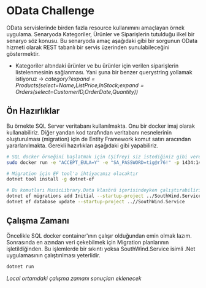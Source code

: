 # OData Challenge

OData servislerinde birden fazla resource kullanımını amaçlayan örnek uygulama. Senaryoda Kategoriler, Ürünler ve Siparişlerin tutulduğu ilkel bir senaryo söz konusu. Bu senaryoda amaç aşağıdaki gibi bir sorgunun OData hizmeti olarak REST tabanlı bir servis üzerinden sunulabileceğini göstermektir.

- Kategoriler altındaki ürünler ve bu ürünler için verilen siparişlerin listelenmesinin sağlanması. Yani şuna bir benzer querystring yollamak istiyoruz -> *category?$expand=Products($select=Name,ListPrice,InStock;$expand=Orders($select=CustomerID,OrderDate,Quantity))*

## Ön Hazırlıklar

Bu örnekte SQL Server veritabanı kullanılmakta. Onu bir docker imaj olarak kullanabiliriz. Diğer yandan kod tarafından veritabanı nesnelerinin oluşturulması (migration) için de Entity Framework komut satırı aracından yararlanılmakta. Gerekli hazırlıkları aşağıdaki gibi yapabiliriz.

```bash
# SQL docker örneğini başlatmak için (Şifreyi siz istediğiniz gibi verebilir veya aynısını kullanabilirsiniz)
sudo docker run -e "ACCEPT_EULA=Y" -e "SA_PASSWORD=tig@r76!" -p 1434:1433 --name sql-south --hostname sql-south -d mcr.microsoft.com/mssql/server:2022-latest

# Migration için EF tool'a ihtiyacımız olacaktır
dotnet tool install -g dotnet-ef

# Bu komutları MusicLibrary.Data klasörü içerisindeyken çalıştırabiliriz.
dotnet ef migrations add Initial --startup-project ../SouthWind.Service
dotnet ef database update --startup-project ..//SouthWind.Service
```

## Çalışma Zamanı

Öncelikle SQL docker container'ının çalışır olduğundan emin olmak lazım. Sonrasında en azından veri çekebilmek için Migration planlarının işletildiğinden. Bu işlemlerde bir sıkıntı yoksa SouthWind.Service isimli .Net uygulamasının çalıştırılması yeterlidir.

```bash
dotnet run
```

*Local ortamdaki çalışma zamanı sonuçları eklenecek*